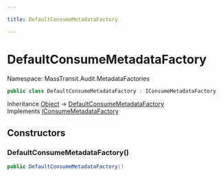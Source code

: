 ```yaml
---

title: DefaultConsumeMetadataFactory

---
```


# DefaultConsumeMetadataFactory

Namespace: MassTransit.Audit.MetadataFactories

```csharp
public class DefaultConsumeMetadataFactory : IConsumeMetadataFactory
```

Inheritance [Object](https://learn.microsoft.com/en-us/dotnet/api/system.object) → [DefaultConsumeMetadataFactory](../masstransit-audit-metadatafactories/defaultconsumemetadatafactory)<br/>
Implements [IConsumeMetadataFactory](../masstransit-audit/iconsumemetadatafactory)

## Constructors

### **DefaultConsumeMetadataFactory()**

```csharp
public DefaultConsumeMetadataFactory()
```
